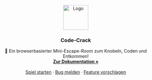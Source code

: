 <div align="center"> <a href="https://github.com/Gerafftes/Code-Crack"> <img src="images/logo.png" alt="Logo" width="80" height="80"> </a> <h3 align="center">Code-Crack</h3> <p align="center"> 🧩 Ein browserbasierter Mini-Escape-Room zum Knobeln, Coden und Entkommen! <br /> <a href="https://github.com/Gerafftes/Code-Crack/wiki"><strong>Zur Dokumentation »</strong></a> <br /> <br /> <a href="https://github.com/Gerafftes/Code-Crack">Spiel starten</a> · <a href="https://github.com/Gerafftes/Code-Crack/issues/new?labels=bug&template=bug_report.md">Bug melden</a> · <a href="https://github.com/Gerafftes/Code-Crack/issues/new?labels=enhancement&template=feature_request.md">Feature vorschlagen</a> </p> </div>
